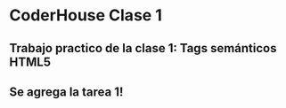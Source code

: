 # CoderHouse Clase 1
## Trabajo practico de la clase 1: Tags semánticos HTML5
## Se agrega la tarea 1!
